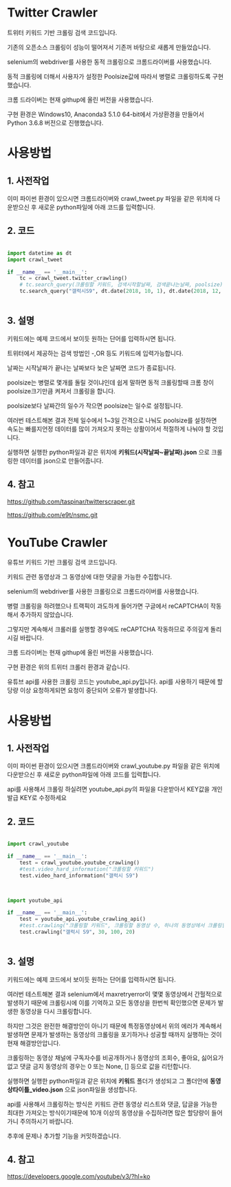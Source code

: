 # Twitter Crawler

트위터 키워드 기반 크롤링 검색 코드입니다.

기존의 오픈소스 크롤링이 성능이 떨어져서 기존꺼 바탕으로 새롭게 만들었습니다.

selenium의 webdriver를 사용한 동적 크롤링으로 크롬드라이버를 사용했습니다.

동적 크롤링에 더해서 사용자가 설정한 Poolsize값에 따라서 병렬로 크롤링하도록 구현했습니다.

크롬 드라이버는 현재 githup에 올린 버전을 사용했습니다.

구현 환경은 Windows10, Anaconda3 5.1.0 64-bit에서 가상환경을 만들어서 Python 3.6.8 버전으로 진행했습니다.

# 사용방법

## 1. 사전작업

이미 파이썬 환경이 있으시면 크롬드라이버와 crawl_tweet.py 파일을 같은 위치에 다운받으신 후 새로운 python파일에 아래 코드를 입력합니다.

## 2. 코드

```python

import datetime as dt
import crawl_tweet

if __name__ == '__main__':
    tc = crawl_tweet.twitter_crawling()
    # tc.search_query(크롤링할 키워드, 검색시작할날짜, 검색끝나는날짜, poolsize)
    tc.search_query("갤럭시S9", dt.date(2018, 10, 1), dt.date(2018, 12, 31), 3)
    
```

## 3. 설명

키워드에는 예제 코드에서 보이듯 원하는 단어를 입력하시면 됩니다.

트위터에서 제공하는 검색 방법인 -,OR 등도 키워드에 입력가능합니다.

날짜는 시작날짜가 끝나는 날짜보다 늦은 날짜면 코드가 종료됩니다.

poolsize는 병렬로 몇개를 돌릴 것이냐인데 쉽게 말하면 동적 크롤링할때 크롬 창이 poolsize크기만큼 켜져서 크롤링을 합니다.

poolsize보다 날짜간의 일수가 작으면 poolsize는 일수로 설정됩니다.

여러번 테스트해본 결과 전체 일수에서 1~3일 간격으로 나눠도 poolsize를 설정하면 속도는 빠를지언정 데이터를 많이 가져오지 못하는 상활이어서 적절하게 나눠야 할 것입니다.

실행하면 실행한 python파일과 같은 위치에 **키워드(시작날짜~끝날짜).json** 으로 크롤링한 데이터를 json으로 만들어줍니다.


## 4. 참고

https://github.com/taspinar/twitterscraper.git

https://github.com/e9t/nsmc.git






# YouTube Crawler

유튜브 키워드 기반 크롤링 검색 코드입니다.

키워드 관련 동영상과 그 동영상에 대한 댓글을 가능한 수집합니다.

selenium의 webdriver를 사용한 크롤링으로 크롬드라이버를 사용했습니다.

병렬 크롤링을 하려했으나 트랙픽이 과도하게 들어가면 구글에서 reCAPTCHA이 작동해서 추가하지 않았습니다.

그렇지만 계속해서 크롤러를 실행할 경우에도 reCAPTCHA 작동하므로 주의깊게 돌리시길 바랍니다.

크롬 드라이버는 현재 githup에 올린 버전을 사용했습니다.

구현 환경은 위의 트위터 크롤러 환경과 같습니다.

유튜브 api를 사용한 크롤링 코드는 youtube_api.py입니다. api를 사용하기 때문에 할당량 이상 요청하게되면 요청이 중단되어 오류가 발생합니다.

# 사용방법

## 1. 사전작업

이미 파이썬 환경이 있으시면 크롬드라이버와 crawl_youtube.py 파일을 같은 위치에 다운받으신 후 새로운 python파일에 아래 코드를 입력합니다.

api를 사용해서 크롤링 하실려면 youtube_api.py의 파일을 다운받아서 KEY값을 개인 발급 KEY로 수정하세요

## 2. 코드

```python

import crawl_youtube

if __name__ == '__main__':
    test = crawl_youtube.youtube_crawling()
    #test.video_hard_information("크롤링할 키워드")
    test.video_hard_information("갤럭시 S9")
    
```

```python

import youtube_api

if __name__ == '__main__':
    test = youtube_api.youtube_crawling_api()
    #test.crawling("크롤링할 키워드", 크롤링할 동영상 수, 하나의 동영상에서 크롤링할 댓글의 최대 개수, 하나의 댓글에서 크롤링할 답글의 최대수)
    test.crawling("갤럭시 S9", 30, 100, 20)
    
```

## 3. 설명

키워드에는 예제 코드에서 보이듯 원하는 단어를 입력하시면 됩니다.

여러번 테스트해본 결과 selenium에서 maxretryerror이 몇몇 동영상에서 간헐적으로 발생하기 때문에 크롤링시에 이를 기억하고 모든 동영상을 한번씩 확인했으면 문제가 발생한 동영상을 다시 크롤링합니다.

하지만 그것은 완전한 해결방안이 아니기 때문에 특정동영상에서 위의 에러가 계속해서 발생하면 문제가 발생하는 동영상의 크롤링을 포기하거나 성공할 때까지 실행하는 것이 현재 해결방안압니다.

크롤링하는 동영상 채널에 구독자수를 비공개하거나 동영상의 조회수, 좋아요, 싫어요가 없고 댓글 금지 동영상의 경우는 0 또는 None, [] 등으로 값을 리턴합니다.

실행하면 실행한 python파일과 같은 위치에 **키워드** 폴더가 생성되고 그 폴더안에 **동영상타이틀_video.json** 으로 json파일을 생성합니다.

api를 사용해서 크롤링하는 방식은 키워드 관련 동영상 리스트와 댓글, 답글을 가능한 최대한 가져오는 방식이기때문에 10개 이상의 동영상을 수집하려면 많은 할당량이 들어가니 주의하시기 바랍니다.

추후에 문제나 추가할 기능을 커밋하겠습니다.

## 4. 참고

https://developers.google.com/youtube/v3/?hl=ko
